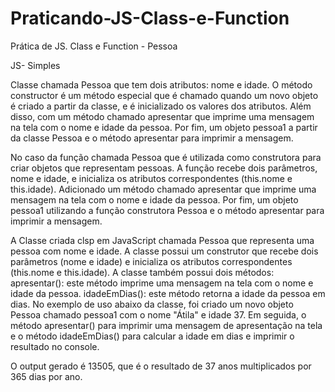 # Praticando-JS-Class-e-Function
Prática de JS. Class e Function - Pessoa

JS- Simples

Classe chamada Pessoa que tem dois atributos: nome e idade. O método constructor é um método especial que é chamado quando um novo objeto é criado a partir da classe, e é inicializado os valores dos atributos.
Além disso, com um método chamado apresentar que imprime uma mensagem na tela com o nome e idade da pessoa.
Por fim, um objeto pessoa1 a partir da classe Pessoa e o método apresentar para imprimir a mensagem.

No caso da função chamada Pessoa que é utilizada como construtora para criar objetos que representam pessoas. A função recebe dois parâmetros, nome e idade, e inicializa os atributos correspondentes (this.nome e this.idade).
Adicionado um método chamado apresentar que imprime uma mensagem na tela com o nome e idade da pessoa.
Por fim, um objeto pessoa1 utilizando a função construtora Pessoa e o método apresentar para imprimir a mensagem.

A Classe criada clsp em JavaScript chamada Pessoa que representa uma pessoa com nome e idade. A classe possui um construtor que recebe dois parâmetros (nome e idade) e inicializa os atributos correspondentes (this.nome e this.idade). A classe também possui dois métodos:
apresentar(): este método imprime uma mensagem na tela com o nome e idade da pessoa.
idadeEmDias(): este método retorna a idade da pessoa em dias.
No exemplo de uso abaixo da classe, foi criado um novo objeto Pessoa chamado pessoa1 com o nome "Átila" e idade 37. Em seguida, o método apresentar() para imprimir uma mensagem de apresentação na tela e o método idadeEmDias() para calcular a idade em dias e imprimir o resultado no console.

O output gerado é 13505, que é o resultado de 37 anos multiplicados por 365 dias por ano.
